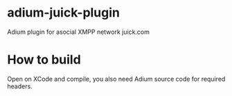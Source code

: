adium-juick-plugin
==================

Adium plugin for asocial XMPP network juick.com


How to build
============

Open on XCode and compile, you also need Adium source code for required headers.
